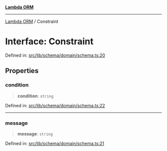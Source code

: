 [**Lambda ORM**](../README.md)

***

[Lambda ORM](../README.md) / Constraint

# Interface: Constraint

Defined in: [src/lib/schema/domain/schema.ts:20](https://github.com/lambda-orm/lambdaorm-base/blob/54d568062b637a6aed5442a048b140146d1f573b/src/lib/schema/domain/schema.ts#L20)

## Properties

### condition

> **condition**: `string`

Defined in: [src/lib/schema/domain/schema.ts:22](https://github.com/lambda-orm/lambdaorm-base/blob/54d568062b637a6aed5442a048b140146d1f573b/src/lib/schema/domain/schema.ts#L22)

***

### message

> **message**: `string`

Defined in: [src/lib/schema/domain/schema.ts:21](https://github.com/lambda-orm/lambdaorm-base/blob/54d568062b637a6aed5442a048b140146d1f573b/src/lib/schema/domain/schema.ts#L21)

